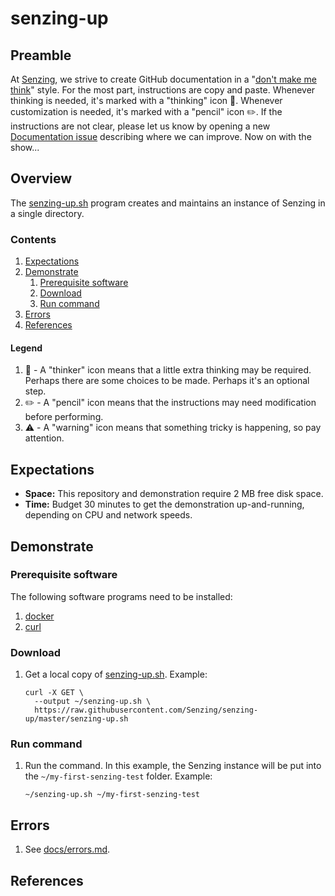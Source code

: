 # senzing-up

## Preamble

At [Senzing](http://senzing.com),
we strive to create GitHub documentation in a
"[don't make me think](https://github.com/Senzing/knowledge-base/blob/master/WHATIS/dont-make-me-think.md)" style.
For the most part, instructions are copy and paste.
Whenever thinking is needed, it's marked with a "thinking" icon :thinking:.
Whenever customization is needed, it's marked with a "pencil" icon :pencil2:.
If the instructions are not clear, please let us know by opening a new
[Documentation issue](https://github.com/Senzing/senzing-environment/issues/new?template=documentation_request.md)
describing where we can improve.   Now on with the show...

## Overview

The [senzing-up.sh](senzing-up.sh) program creates and maintains an instance of Senzing in a single directory.

### Contents

1. [Expectations](#expectations)
1. [Demonstrate](#demonstrate)
    1. [Prerequisite software](#prerequisite-software)
    1. [Download](#download)
    1. [Run command](#run-command)
1. [Errors](#errors)
1. [References](#references)

#### Legend

1. :thinking: - A "thinker" icon means that a little extra thinking may be required.
   Perhaps there are some choices to be made.
   Perhaps it's an optional step.
1. :pencil2: - A "pencil" icon means that the instructions may need modification before performing.
1. :warning: - A "warning" icon means that something tricky is happening, so pay attention.

## Expectations

- **Space:** This repository and demonstration require 2 MB free disk space.
- **Time:** Budget 30 minutes to get the demonstration up-and-running, depending on CPU and network speeds.

## Demonstrate

### Prerequisite software

The following software programs need to be installed:

1. [docker](https://github.com/Senzing/knowledge-base/blob/master/HOWTO/install-docker.md)
1. [curl](https://github.com/Senzing/knowledge-base/blob/master/HOWTO/install-curl.md)

### Download

1. Get a local copy of
   [senzing-up.sh](senzing-up.sh).
   Example:

    ```console
    curl -X GET \
      --output ~/senzing-up.sh \
      https://raw.githubusercontent.com/Senzing/senzing-up/master/senzing-up.sh
    ```

### Run command

1. Run the command.
   In this example, the Senzing instance will be put into the `~/my-first-senzing-test` folder.
   Example:

   ```console
   ~/senzing-up.sh ~/my-first-senzing-test
   ```

## Errors

1. See [docs/errors.md](docs/errors.md).

## References
